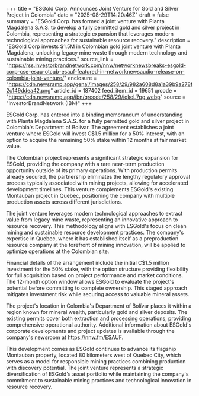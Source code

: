 +++
title = "ESGold Corp. Announces Joint Venture for Gold and Silver Project in Colombia"
date = "2025-08-29T14:20:46Z"
draft = false
summary = "ESGold Corp. has formed a joint venture with Planta Magdalena S.A.S. to develop a fully permitted gold and silver project in Colombia, representing a strategic expansion that leverages modern technological approaches for sustainable resource recovery."
description = "ESGold Corp invests $1.5M in Colombian gold joint venture with Planta Magdalena, unlocking legacy mine waste through modern technology and sustainable mining practices."
source_link = "https://rss.investorbrandnetwork.com/nnw/networknewsbreaks-esgold-corp-cse-esau-otcqb-esauf-featured-in-networknewsaudio-release-on-colombia-joint-venture/"
enclosure = "https://cdn.newsramp.app/genai/images/258/29/982a608d8a1a39b9a278f2c149ddea42.png"
article_id = 187402
feed_item_id = 19651
qrcode = "https://cdn.newsramp.app/ibn/qrcode/258/29/jokeL7pg.webp"
source = "InvestorBrandNetwork (IBN)"
+++

<p>ESGold Corp. has entered into a binding memorandum of understanding with Planta Magdalena S.A.S. for a fully permitted gold and silver project in Colombia's Department of Bolívar. The agreement establishes a joint venture where ESGold will invest C$1.5 million for a 50% interest, with an option to acquire the remaining 50% stake within 12 months at fair market value.</p><p>The Colombian project represents a significant strategic expansion for ESGold, providing the company with a rare near-term production opportunity outside of its primary operations. With production permits already secured, the partnership eliminates the lengthy regulatory approval process typically associated with mining projects, allowing for accelerated development timelines. This venture complements ESGold's existing Montauban project in Quebec, positioning the company with multiple production assets across different jurisdictions.</p><p>The joint venture leverages modern technological approaches to extract value from legacy mine waste, representing an innovative approach to resource recovery. This methodology aligns with ESGold's focus on clean mining and sustainable resource development practices. The company's expertise in Quebec, where it has established itself as a preproduction resource company at the forefront of mining innovation, will be applied to optimize operations at the Colombian site.</p><p>Financial details of the arrangement include the initial C$1.5 million investment for the 50% stake, with the option structure providing flexibility for full acquisition based on project performance and market conditions. The 12-month option window allows ESGold to evaluate the project's potential before committing to complete ownership. This staged approach mitigates investment risk while securing access to valuable mineral assets.</p><p>The project's location in Colombia's Department of Bolívar places it within a region known for mineral wealth, particularly gold and silver deposits. The existing permits cover both extraction and processing operations, providing comprehensive operational authority. Additional information about ESGold's corporate developments and project updates is available through the company's newsroom at <a href="https://nnw.fm/ESAUF" rel="nofollow" target="_blank">https://nnw.fm/ESAUF</a>.</p><p>This development comes as ESGold continues to advance its flagship Montauban property, located 80 kilometers west of Quebec City, which serves as a model for responsible mining practices combining production with discovery potential. The joint venture represents a strategic diversification of ESGold's asset portfolio while maintaining the company's commitment to sustainable mining practices and technological innovation in resource recovery.</p>
